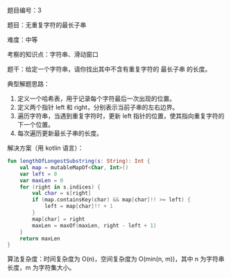 题目编号：3

题目：无重复字符的最长子串

难度：中等

考察的知识点：字符串、滑动窗口

题干：给定一个字符串，请你找出其中不含有重复字符的 最长子串 的长度。

典型解题思路：

1. 定义一个哈希表，用于记录每个字符最后一次出现的位置。
2. 定义两个指针 left 和 right，分别表示当前子串的左右边界。
3. 遍历字符串，当遇到重复字符时，更新 left 指针的位置，使其指向重复字符的下一个位置。
4. 每次遍历更新最长子串的长度。

解决方案（用 kotlin 语言）：

```kotlin
fun lengthOfLongestSubstring(s: String): Int {
    val map = mutableMapOf<Char, Int>()
    var left = 0
    var maxLen = 0
    for (right in s.indices) {
        val char = s[right]
        if (map.containsKey(char) && map[char]!! >= left) {
            left = map[char]!! + 1
        }
        map[char] = right
        maxLen = maxOf(maxLen, right - left + 1)
    }
    return maxLen
}
```

算法复杂度：时间复杂度为 O(n)，空间复杂度为 O(min(n, m))，其中 n 为字符串长度，m 为字符集大小。